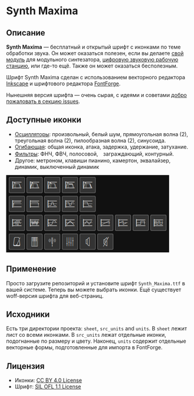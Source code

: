 # Synth Maxima

## Описание

**Synth Maxima** — бесплатный и открытый шрифт с иконками по теме обработки звука.
Он может оказаться полезен, если вы делаете [свой модуль](https://en.wikipedia.org/wiki/Modular_synthesizer#Types_of_modules) для модульного синтезатора, [цифровую звуковую рабочую станцию](https://en.wikipedia.org/wiki/Digital_audio_workstation), или где-то ещё. Также он может оказаться бесполезным.

Шрифт Synth Maxima сделан с использованием векторного редактора [Inkscape](https://inkscape.org/)
и шрифтового редактора [FontForge](https://fontforge.org/en-US/).

Нынешняя версия шрифта — очень сырая, с идеями и советами [добро пожаловать в секцию issues](https://github.com/6r1d/Synth-Maxima/issues).

## Доступные иконки

* [Осцилляторы](https://en.wikipedia.org/wiki/Electronic_oscillator): произвольный, белый шум, прямоугольная волна (2), треугольная волна (2), пилообразная волна (2), синусоида.
* [Огибающая](https://en.wikipedia.org/wiki/Envelope_(music)): общая иконка, атака, задержка, удержание, затухание.
* [Фильтры](https://en.wikipedia.org/wiki/High-pass_filter): ФНЧ, ФВЧ, полосовой,　заграждающий, контурный.
* Другое: метроном, клавиши пианино, камертон, эквалайзер, динамик, выключенный динамик

![](doc/demo.png)

## Применение

Просто загрузите репозиторий и установите шрифт `Synth_Maxima.ttf` в вашей системе. Теперь вы можете выбрать иконки.
Ещё существует woff-версия шрифта для веб-страниц.

## Исходники

Есть три директории проекта: `sheet`, `src_units` and `units`.
В `sheet` лежит лист со всеми иконками.
В `src_units` лежат отдельные иконки, подогнанные по размеру и цвету.
Наконец, `units` содержит отдельные векторные формы, подготовленные для импорта в FontForge.

## Лицензия

* Иконки: [CC BY 4.0 License](https://creativecommons.org/licenses/by/4.0/)
* Шрифт: [SIL OFL 1.1 License](https://scripts.sil.org/cms/scripts/page.php?site_id=nrsi&id=OFL)
